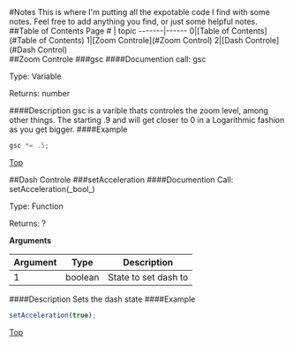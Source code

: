 <div id='top'/>
#Notes
This is where I'm putting all the expotable code I find with some notes. Feel free to add anything you find, or just some helpful notes. 
##Table of Contents
Page # | topic
-------|------
0|[Table of Contents](#Table of Contents)
1|[Zoom Controle](#Zoom Control)
2|[Dash Controle](#Dash Control)
<div id='Zoom Control'/>
##Zoom Controle
###gsc
####Documention
call: gsc

Type: Variable

Returns: number

####Description
gsc is a varible thats controles the zoom level, among other things. The starting .9 and will get closer to 0 in a Logarithmic fashion as you get bigger. 
####Example
```javascript
gsc *= .5;
```
[Top](#Top)
<div id='Dash Control'/>
##Dash Controle
###setAcceleration
####Documention
Call: setAcceleration(_bool_)

Type: Function

Returns: ?

**Arguments**

Argument | Type | Description
---|---| ---
1 | boolean | State to set dash to

####Description
Sets the dash state
####Example
```javascript
setAcceleration(true);
```
[Top](#Top)
